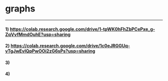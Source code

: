 # graphs
---

#### 1) https://colab.research.google.com/drive/1-tpWK0hFhZbPCePxe_g-ZqVvfMmdOuhE?usp=sharing
#### 2) https://colab.research.google.com/drive/1c0eJRGGUq-vTgJwEvlQpPwOOi2zG6sPs?usp=sharing
#### 3)
#### 4)
